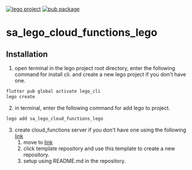 [![lego project](https://img.shields.io/badge/powered%20by-lego-blue?logo=github)](https://github.com/melodysdreamj/lego)
[![pub package](https://img.shields.io/pub/v/sa_lego_cloud_functions_lego.svg)](https://pub.dartlang.org/packages/sa_lego_cloud_functions_lego)

# sa_lego_cloud_functions_lego

##  Installation
1. open terminal in the lego project root directory, enter the following command for install cli.
   and create a new lego project if you don't have one.
```bash
flutter pub global activate lego_cli
lego create
```
2. in terminal, enter the following command for add lego to project.
```bash
lego add sa_lego_cloud_functions_lego
```

3. create cloud_functions server if you don't have one using the following [link](https://github.com/melodysdreamj/lego-cloud_functions)
   1. move to [link](https://github.com/melodysdreamj/lego-cloud_functions)
   2. click template repository and use this template to create a new repository.
   3. setup using README.md in the repository.